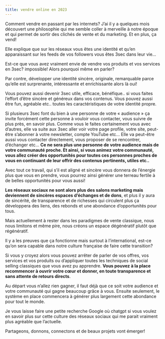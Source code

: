```yaml
---
title: vendre online en 2023
---
```


Comment vendre en passant par les internets? J’ai il y a quelques mois découvert une philosophie qui me semble coller à merveille à notre époque et qui permet de sortir des clichés de vente et du marketing. Et en plus, ça vend!

Elle explique que sur les réseaux vous êtes une identité et qu’en apparaissant sur les feeds de vos followers vous êtes 3sec dans leur vie…

Est-ce que vous avez vraiment envie de vendre vos produits et vos services en 3sec? impossible! Alors pourquoi même en parler?

Par contre, développer une identité sincère, originale, remarquable parce qu’elle est surprenante, intéressante et enrichissante alors là oui!

Vous pouvez aussi devenir 3sec utile, efficace, bénéfique.. si vous faites l’effort d’être sincère et généreux dans vos contenus. Vous pouvez aussi être fun, agréable etc.. toutes les caractéristiques de votre identité propre.

Si plusieurs 3sec font du bien à une personne de votre « audience » ça invite forcément cette personne à vouloir vous contacter, vous suivre de plus près, en savoir plus. Comme vous le faites certainement vous avec d’autres, elle va suite aux 3sec aller voir votre page profile, votre site, peut-être s’abonner à votre newsletter, compte YouTube etc… Elle va peut-être aussi vous contacter directement, vous proposer de se rencontrer, d’échanger etc… **Ce ne sera plus une personne de votre audience mais de votre communauté proche. Et ainsi, si vous animez votre communauté, vous allez créer des opportunités pour toutes ces personnes proches de vous en continuant de leur offrir des contenus pertinents, utiles etc..**

Avec tout ce travail, qui s’il est aligné et sincère vous donnera de l’énergie plus que vous en prendre, vous pourrez ainsi générer une terreau fertile à de belles opportunités pour vous aussi!

**Les réseaux sociaux ne sont alors plus des salons marketing mais deviennent de sincères espaces d’échanges et de dons**, et plus il y aura de sincérité, de transparence et de richesses qui circulent plus ça développera des liens, des rebonds et une abondance d’opportunités pour tous.

Mais actuellement à rester dans les paradigmes de vente classique, nous nous limitons et même pire, nous créons un espace dégénératif plutôt que régénératif.

Il y a les preuves que ça fonctionne mais surtout à l’international, est-ce qu’on sera capable dans notre culture française de faire cette transition?

Si vous y croyez alors vous pouvez arrêter de parler de vos offres, vos services et vos produits ou d’appliquer toutes les techniques de social selling classiques que vous avez pu apprendre. **Vous pouvez à la place recommencer à ouvrir votre cœur et donner, en toute transparence et sans attente de retours directs**.

Au départ vous n’allez rien gagner, il faut déjà que ce soit votre audience et votre communauté qui gagne beaucoup grâce à vous. Ensuite seulement, le système en place commencera à générer plus largement cette abondance pour tout le monde.

Je vous laisse faire une petite recherche Google où chatgpt si vous voulez en savoir plus sur cette culture des réseaux sociaux qui me parait vraiment plus agréable que l’actuelle.

Partageons, donnons, connectons et de beaux projets vont émerger!